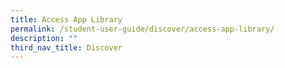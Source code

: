 ```yaml
---
title: Access App Library
permalink: /student-user-guide/discover/access-app-library/
description: ""
third_nav_title: Discover
---
```

